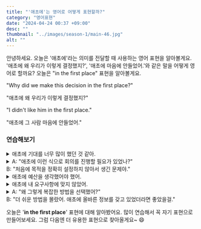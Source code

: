 ```yaml
---
title: "'애초에'는 영어로 어떻게 표현할까?"
category: "영어표현"
date: "2024-04-24 00:37 +09:00"
desc: ""
thumbnail: "../images/season-1/main-46.jpg"
alt: ""
---
```


안녕하세요. 오늘은 '애초에'라는 의미를 전달할 때 사용하는 영어 표현을 알아볼게요. '애초에 왜 우리가 이렇게 결정했지?', '애초에 마음에 안들었어.'와 같은 말을 어떻게 영어로 할까요? 오늘은 "in the first place" 표현을 알아볼게요.

"Why did we make this decision in the first place?"

"애초에 왜 우리가 이렇게 결정했지?"

"I didn't like him in the first place."

"애초에 그 사람 마음에 안들었어."

### 연습해보기

<details>
<summary>애초에 기대를 너무 많이 했던 것 같아.</summary>
<span>I think I just had too high of expectations in the first place.</span>
</details>

<details>
<summary>A: "애초에 이런 식으로 회의를 진행할 필요가 있었나?"<br>B: "처음에 목적을 정확히 설정하지 않아서 생긴 문제야."</summary>
<span>A: "Did we need to conduct the meeting this way in the first place?"<br>B: "The issue arose because we didn't set a clear purpose initially."</span>
</details>

<details>
<summary>애초에 예산을 생각했어야 했어.</summary>
<span>I should have considered the budget in the first place.</span>
</details>

<details>
<summary>애초에 내 요구사항에 맞지 않았어.</summary>
<span>It didn't fit my needs in the first place.</span>
</details>

<details>
<summary>A: "왜 그렇게 복잡한 방법을 선택했어?"<br>B: "더 쉬운 방법을 몰랐어.  애초에 올바른 정보를 갖고 있었더라면 좋았을걸."</summary>
<span>A: "Why did you choose such a complicated method?"<br>B: "I didn't know there was an easier way. If I had had the right information in the first place, it would have been better."</span>
</details>

오늘은 '**in the first place**' 표현에 대해 알아봤어요. 많이 연습해서 꼭 자기 표현으로 만들어보세요. 그럼 다음엔 더 유용한 표현으로 찾아올게요~ 😄
